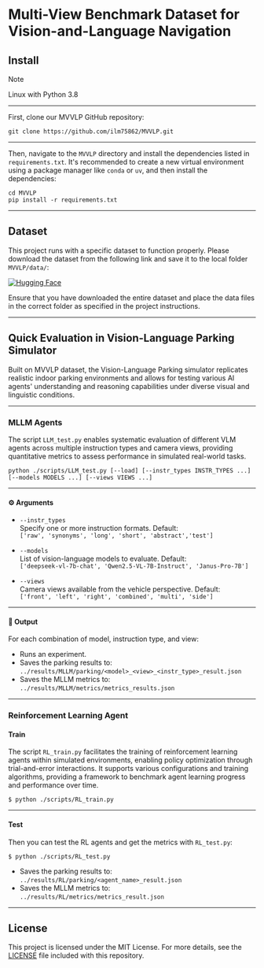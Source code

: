 # Multi-View Benchmark Dataset for Vision-and-Language Navigation

## Install

> [!NOTE] 
> Linux with Python 3.8
---
First, clone our MVVLP GitHub repository:

```shell
git clone https://github.com/ilm75862/MVVLP.git
```
---
Then, navigate to the `MVVLP` directory and install the dependencies listed in `requirements.txt`. It's recommended to create a new virtual environment using a package manager like `conda` or `uv`, and then install the dependencies:
```shell
cd MVVLP
pip install -r requirements.txt
```
---
## Dataset
This project runs with a specific dataset to function properly. Please download the dataset from the following link and save it to the local folder `MVVLP/data/`:

[![Hugging Face](https://img.shields.io/badge/HuggingFace-Dataset-yellow)](https://huggingface.co/datasets/TJIET/MVVLP)

Ensure that you have downloaded the entire dataset and place the data files in the correct folder as specified in the project instructions.

---
## Quick Evaluation in Vision-Language Parking Simulator
Built on MVVLP dataset, the Vision-Language Parking simulator replicates realistic indoor parking environments and allows for testing various AI agents' understanding and reasoning capabilities under diverse visual and linguistic conditions.

---
### MLLM Agents
The script `LLM_test.py` enables systematic evaluation of different VLM agents across multiple instruction types and camera views, providing quantitative metrics to assess performance in simulated real-world tasks.

```shell
python ./scripts/LLM_test.py [--load] [--instr_types INSTR_TYPES ...] [--models MODELS ...] [--views VIEWS ...]
```
---
#### ⚙️ Arguments

- `--instr_types`  
  Specify one or more instruction formats. Default:  
  `['raw', 'synonyms', 'long', 'short', 'abstract','test']`

- `--models`  
  List of vision-language models to evaluate. Default:  
  `['deepseek-vl-7b-chat', 'Qwen2.5-VL-7B-Instruct', 'Janus-Pro-7B']`

- `--views`  
  Camera views available from the vehicle perspective. Default:  
  `['front', 'left', 'right', 'combined', 'multi', 'side']`

---
#### 📁 Output

For each combination of model, instruction type, and view:

- Runs an experiment.
- Saves the parking results to:  
  `../results/MLLM/parking/<model>_<view>_<instr_type>_result.json`
- Saves the MLLM metrics to:  
  `../results/MLLM/metrics/metrics_results.json`
---
### Reinforcement Learning Agent

#### Train
The script `RL_train.py` facilitates the training of reinforcement learning agents within simulated environments, enabling policy optimization through trial-and-error interactions. It supports various configurations and training algorithms, providing a framework to benchmark agent learning progress and performance over time.
```
$ python ./scripts/RL_train.py
```
---
#### Test
Then you can test the RL agents and get the metrics with `RL_test.py`:
```
$ python ./scripts/RL_test.py
```
- Saves the parking results to:  
  `../results/RL/parking/<agent_name>_result.json`
- Saves the MLLM metrics to:  
  `../results/RL/metrics/metrics_result.json`
---

## License

This project is licensed under the MIT License. For more details, see the [LICENSE](LICENSE) file included with this repository.
